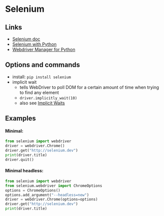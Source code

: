 # Selenium

## Links

- [Selenium doc](https://www.selenium.dev/documentation/)
- [Selenium with Python](https://selenium-python.readthedocs.io/)
- [Webdriver Manager for Python](https://github.com/SergeyPirogov/webdriver_manager)

## Options and commands

- install: `pip install selenium`
- implicit wait
  - tells WebDriver to poll DOM for a certain amount of time when trying to find any element
  - `driver.implicitly_wait(10)`
  - also see [Implicit Waits](https://selenium-python.readthedocs.io/waits.html#implicit-waits)

## Examples

#### Minimal:

```python
from selenium import webdriver
driver = webdriver.Chrome()
driver.get("http://selenium.dev")
print(driver.title)
driver.quit()
```

#### Minimal headless:

```python
from selenium import webdriver
from selenium.webdriver import ChromeOptions
options = ChromeOptions()
options.add_argument("--headless=new")
driver = webdriver.Chrome(options=options)
driver.get("http://selenium.dev")
print(driver.title)
```
